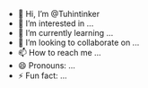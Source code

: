 - 👋 Hi, I’m @Tuhintinker
- 👀 I’m interested in ...
- 🌱 I’m currently learning ...
- 💞️ I’m looking to collaborate on ...
- 📫 How to reach me ...
- 😄 Pronouns: ...
- ⚡ Fun fact: ...

<!---
Tuhintinker/Tuhintinker is a ✨ special ✨ repository because its `README.md` (this file) appears on your GitHub profile.
You can click the Preview link to take a look at your changes.
--->
